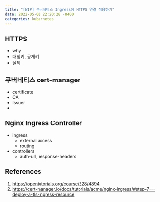 ```yaml
---
title: "[WIP] 쿠버네티스 Ingress에 HTTPS 연결 적용하기"
date: 2022-05-01 22:20:28 -0400
categories: kubernetes
---
```


<script type="text/x-mathjax-config">
MathJax.Hub.Config({
    displayAlign: "left"
});
</script>

##  ##

## HTTPS ##

- why
- 대칭키, 공개키
- 실제

## 쿠버네티스 cert-manager ##

- certificate
- CA
- Issuer
- 


## Nginx Ingress Controller ##

- ingress
  - external access
  - routing
- controllers
  - auth-url, response-headers

## References ##

1. https://opentutorials.org/course/228/4894
2. https://cert-manager.io/docs/tutorials/acme/nginx-ingress/#step-7---deploy-a-tls-ingress-resource
